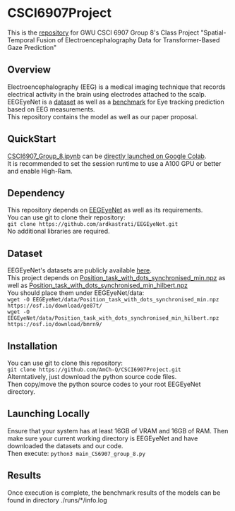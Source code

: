 # CSCI6907Project
This is the [repository](https://github.com/AmCh-Q/CSCI6907Project) for GWU CSCI 6907 Group 8's Class Project "Spatial-Temporal Fusion of Electroencephalography Data for Transformer-Based Gaze Prediction"  

## Overview
Electroencephalography (EEG) is a medical imaging technique that records electrical activity in the brain using electrodes attached to the scalp.  
EEGEyeNet is a [dataset](https://osf.io/ktv7m) as well as a [benchmark](https://github.com/ardkastrati/EEGEyeNet) for Eye tracking prediction based on EEG measurements.  
This repository contains the model as well as our paper proposal.  

## QuickStart
[CSCI6907_Group_8.ipynb](https://github.com/AmCh-Q/CSCI6907Project/blob/main/CSCI6907_Group_8.ipynb) can be [directly launched on Google Colab](https://colab.research.google.com/drive/10Pbkz5nvr2cmPqhuuOsFrV9Xiyn0kzL-?usp=sharing).  
It is recommended to set the session runtime to use a A100 GPU or better and enable High-Ram.

## Dependency
This repository depends on [EEGEyeNet](https://github.com/ardkastrati/EEGEyeNet) as well as its requirements.  
You can use git to clone their repository:  
`git clone https://github.com/ardkastrati/EEGEyeNet.git`  
No additional libraries are required.  

## Dataset
EEGEyeNet's datasets are publicly available [here](https://osf.io/ktv7m).  
This project depends on [Position_task_with_dots_synchronised_min.npz](https://osf.io/download/ge87t/) as well as [Position_task_with_dots_synchronised_min_hilbert.npz](https://osf.io/download/bmrn9/)  
You should place them under EEGEyeNet/data:  
`wget -O EEGEyeNet/data/Position_task_with_dots_synchronised_min.npz https://osf.io/download/ge87t/`  
`wget -O EEGEyeNet/data/Position_task_with_dots_synchronised_min_hilbert.npz https://osf.io/download/bmrn9/`

## Installation
You can use git to clone this repository:  
`git clone https://github.com/AmCh-Q/CSCI6907Project.git`  
Alterntatively, just download the python source code files.  
Then copy/move the python source codes to your root EEGEyeNet directory.  

## Launching Locally
Ensure that your system has at least 16GB of VRAM and 16GB of RAM.
Then make sure your current working directory is EEGEyeNet and have downloaded the datasets and our code.  
Then execute: `python3 main_CS6907_group_8.py`

## Results
Once execution is complete, the benchmark results of the models can be found in directory ./runs/*/info.log  
